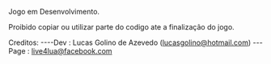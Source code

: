 Jogo em Desenvolvimento.

Proibido copiar ou utilizar parte do codigo ate a finalização do jogo.

Creditos:
----Dev : Lucas Golino de Azevedo (lucasgolino@hotmail.com)
---Page : live4lua@facebook.com
